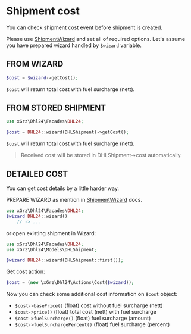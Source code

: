 # Shipment cost

You can check shipment cost event before shipment is created.

Please use [ShipmentWizard](wizard.md) and set all of required options.
Let's assume you have prepared wizard handled by `$wizard` variable.

## FROM WIZARD

```php
$cost = $wizard->getCost();
```

`$cost` will return total cost with fuel surcharge (nett).

## FROM STORED SHIPMENT

```php
use xGrz\Dhl24\Facades\DHL24;

$cost = DHL24::wizard(DHLShipment)->getCost();
```

`$cost` will return total cost with fuel surcharge (nett).
> Received cost will be stored in DHLShipment->cost automatically.

## DETAILED COST

You can get cost details by a little harder way.

PREPARE WIZARD as mention in [ShipmentWizard](wizard.md) docs.

```php
use xGrz\Dhl24\Facades\DHL24;
$wizard DHL24::wizard()
    // -> ...
```

or open existing shipment in Wizard:

```php
use xGrz\Dhl24\Facades\DHL24;
use xGrz\Dhl24\Models\DHLShipment;

$wizard DHL24::wizard(DHLShipment::first());
```

Get cost action:

```php
$cost = (new \xGrz\Dhl24\Actions\Cost($wizard));
```

Now you can check some additional cost information on `$cost` object:

* `$cost->basePrice()` (float) cost without fuel surcharge (nett)
* `$cost->price()` (float) total cost (nett) with fuel surcharge
* `$cost->fuelSurcharge()` (float) fuel surcharge (amount)
* `$cost->fuelSurchargePercent()` (float) fuel surcharge (percent)



